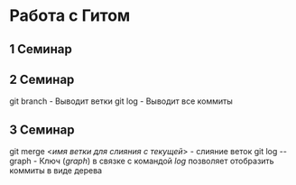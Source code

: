 # Работа с Гитом
## 1 Семинар



## 2 Семинар

git branch - Выводит ветки
git log - Выводит все коммиты

## 3 Семинар

git merge <*имя ветки для слияния с текущей*> - слияние веток
git log --graph - Ключ (*graph*) в связке с командой *log* позволяет отобразить коммиты в виде дерева




